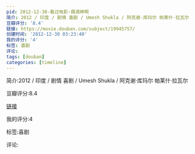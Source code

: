 ```yaml
---
pid: 2012-12-30-看过电影-偶滴神啊
简介: 2012 / 印度 / 剧情 喜剧 / Umesh Shukla / 阿克谢·库玛尔 帕莱什·拉瓦尔
豆瓣评分: '8.4'
链接: https://movie.douban.com/subject/19945757/
创建时间: '2012-12-30 03:23:40'
我的评分: '4'
标签: 喜剧
评论:
tags: [douban]
categories: [timeline]
---
```

简介:2012 / 印度 / 剧情 喜剧 / Umesh Shukla / 阿克谢·库玛尔 帕莱什·拉瓦尔

豆瓣评分:8.4

[链接](https://movie.douban.com/subject/19945757/)

我的评分:4

标签:喜剧

评论:

